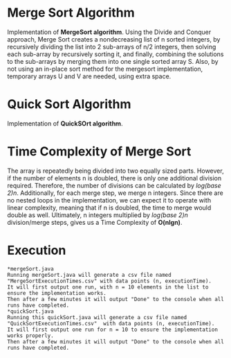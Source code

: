 # Merge Sort Algorithm

Implementation of **MergeSort algorithm**.
Using the Divide and Conquer approach, Merge Sort creates a nondecreasing list of n sorted integers, by recursively dividing the list into 2 sub-arrays of n/2 integers, then solving each sub-array by recursively sorting it, and finally, combining the solutions to the sub-arrays by merging them into one single sorted array S. Also, by not using an in-place sort method for the mergesort implementation, temporary arrays U and V are needed, using extra space.

# Quick Sort Algorithm

Implementation of **QuickSOrt algorithm**.

# Time Complexity of Merge Sort

The array is repeatedly being divided into two equally sized parts. However, if the number of elements n is doubled, there is only one additional division required. Therefore, the number of divisions can be calculated by _log(base 2)n_. Additionally, for each merge step, we merge n integers. Since there are no nested loops in the implementation, we can expect it to operate with linear complexity, meaning that if n is doubled, the time to merge would double as well. Ultimately, n integers multiplied by _log(base 2)n_ division/merge steps, gives us a Time Complexity of **O(nlgn)**.

# Execution

    *mergeSort.java
    Running mergeSort.java will generate a csv file named "MergeSortExecutionTimes.csv" with data points (n, executionTime).
    It will first output one run, with n = 10 elements in the list to ensure the implementation works.
    Then after a few minutes it will output "Done" to the console when all runs have completed.
    *quickSort.java
    Running this quickSort.java will generate a csv file named "QuickSortExecutionTimes.csv"  with data points (n, executionTime).
    It will first output one run for n = 10 to ensure the implementation works properly.
    Then after a few minutes it will output "Done" to the console when all runs have completed.
